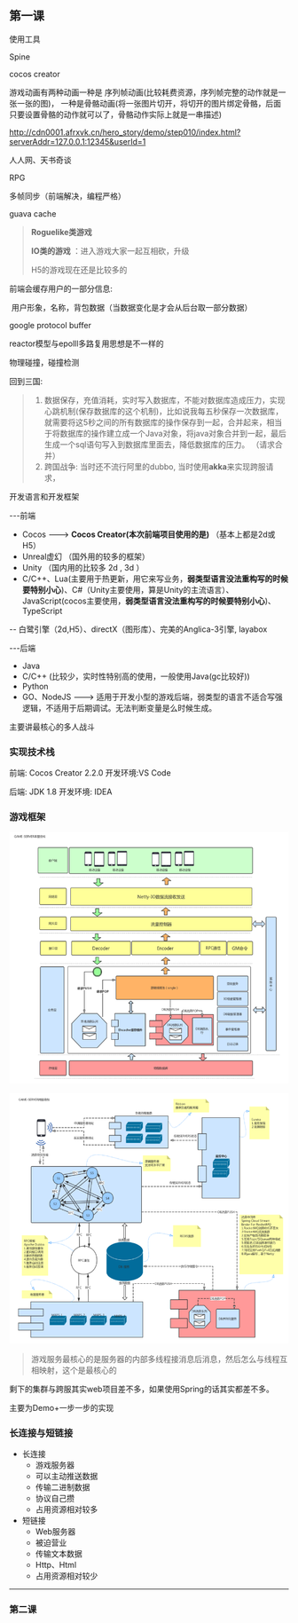 ## 第一课

使用工具

Spine

cocos creator

游戏动画有两种动画一种是  序列帧动画(比较耗费资源，序列帧完整的动作就是一张一张的图)， 一种是骨骼动画(将一张图片切开，将切开的图片绑定骨骼，后面只要设置骨骼的动作就可以了，骨骼动作实际上就是一串描述)

http://cdn0001.afrxvk.cn/hero_story/demo/step010/index.html?serverAddr=127.0.0.1:12345&userId=1

人人网、天书奇谈

RPG

多帧同步（前端解决，编程严格）

guava cache

> **Roguelike类游戏**
>
> **IO类的游戏**  ：进入游戏大家一起互相砍，升级
>
> H5的游戏现在还是比较多的

前端会缓存用户的一部分信息:

​								用户形象，名称，背包数据（当数据变化是才会从后台取一部分数据）

google protocol buffer

reactor模型与epolll多路复用思想是不一样的

物理碰撞，碰撞检测





回到三国: 

> 1. 数据保存，充值消耗，实时写入数据库，不能对数据库造成压力，实现心跳机制(保存数据库的这个机制)，比如说我每五秒保存一次数据库，就需要将这5秒之间的所有数据库的操作保存到一起，合并起来，相当于将数据库的操作建立成一个Java对象，将java对象合并到一起，最后生成一个sql语句写入到数据库里面去，降低数据库的压力。  （请求合并）
> 2. 跨国战争:  当时还不流行阿里的dubbo, 当时使用**akka**来实现跨服请求，

开发语言和开发框架

---前端

- Cocos  ---> **Cocos Creator(本次前端项目使用的是)**   （基本上都是2d或H5）
- Unreal虚幻  （国外用的较多的框架）
- Unity    （国内用的比较多  2d , 3d ）
- C/C++、Lua(主要用于热更新，用它来写业务，**弱类型语言没法重构写的时候要特别小心**)、C#（Unity主要使用，算是Unity的主流语言）、JavaScript(cocos主要使用，**弱类型语言没法重构写的时候要特别小心**)、TypeScript

-- 白鹭引擎（2d,H5）、directX（图形库）、完美的Anglica-3引擎,  layabox

---后端

- Java
- C/C++  (比较少，实时性特别高的使用，一般使用Java(gc比较好))
- Python
- GO、NodeJS ---> 适用于开发小型的游戏后端，弱类型的语言不适合写强逻辑，不适用于后期调试。无法判断变量是么时候生成。

主要讲最核心的多人战斗

### 实现技术栈

前端: Cocos Creator 2.2.0  开发环境:VS Code

后端:  JDK 1.8      				 开发环境: IDEA

### 游戏框架

![image-20200803181829176](image\Game-SERVER本服结构.png)



![image-20200803181930235](image\Game-SERVER跨服结构.png)



> 游戏服务最核心的是服务器的内部多线程接消息后消息，然后怎么与线程互相映射，这个是最核心的

剩下的集群与跨服其实web项目差不多，如果使用Spring的话其实都差不多。

主要为Demo+一步一步的实现



### 长连接与短链接

- 长连接
  - 游戏服务器
  - 可以主动推送数据
  - 传输二进制数据
  - 协议自己攒
  - 占用资源相对较多
- 短链接
  - Web服务器
  - 被迫营业
  - 传输文本数据
  - Http、Html
  - 占用资源相对较少



---

### 第二课



